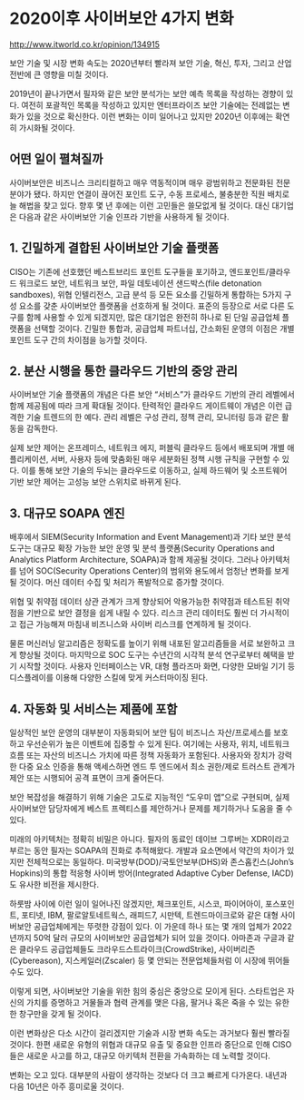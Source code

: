 # 2020이후 사이버보안 4가지 변화

<http://www.itworld.co.kr/opinion/134915>

보안 기술 및 시장 변화 속도는 2020년부터 빨라져 보안 기술, 혁신, 투자, 그리고 산업 전반에 큰 영향을 미칠 것이다.

2019년이 끝나가면서 필자와 같은 보안 분석가는 보안 예측 목록을 작성하는 경향이 있다. 여전히 포괄적인 목록을 작성하고 있지만 엔터프라이즈 보안 기술에는 전례없는 변화가 있을 것으로 확신한다. 이런 변화는 이미 일어나고 있지만 2020년 이후에는 확연히 가시화될 것이다.

## 어떤 일이 펼쳐질까



사이버보안은 비즈니스 크리티컬하고 매우 역동적이며 매우 광범위하고 전문화된 전문 분야가 됐다. 하지만 연결이 끊어진 포인트 도구, 수동 프로세스, 불충분한 직원 배치로 늘 해법을 찾고 있다. 향후 몇 년 후에는 이런 고민들은 쓸모없게 될 것이다. 대신 대기업은 다음과 같은 사이버보안 기술 인프라 기반을 사용하게 될 것이다.  

## 1. 긴밀하게 결합된 사이버보안 기술 플랫폼

CISO는 기존에 선호했던 베스트브리드 포인트 도구들을 포기하고, 엔드포인트/클라우드 워크로드 보안, 네트워크 보안, 파일 데토네이션 샌드박스(file detonation sandboxes), 위협 인텔리전스, 고급 분석 등 모든 요소를 긴밀하게 통합하는 5가지 구성 요소를 갖춘 사이버보안 플랫폼을 선호하게 될 것이다. 표준의 등장으로 서로 다른 도구를 함께 사용할 수 있게 되겠지만, 많은 대기업은 완전히 하나로 된 단일 공급업체 플랫폼을 선택할 것이다. 긴밀한 통합과, 공급업체 파트너십, 간소화된 운영의 이점은 개별 포인트 도구 간의 차이점을 능가할 것이다.

## 2. 분산 시행을 통한 클라우드 기반의 중앙 관리

사이버보안 기술 플랫폼의 개념은 다른 보안 “서비스”가 클라우드 기반의 관리 레벨에서 함께 제공됨에 따라 크게 확대될 것이다. 탄력적인 클라우드 게이트웨이 개념은 이런 급격한 기술 트렌드의 한 예다. 관리 레벨은 구성 관리, 정책 관리, 모니터링 등과 같은 활동을 감독한다.

실제 보안 제어는 온프레미스, 네트워크 에지, 퍼블릭 클라우드 등에서 배포되며 개별 애플리케이션, 서버, 사용자 등에 맞춤화된 매우 세분화된 정책 시행 규칙을 구현할 수 있다. 이를 통해 보안 기술의 두뇌는 클라우드로 이동하고, 실제 하드웨어 및 소프트웨어 기반 보안 제어는 고성능 보안 스위치로 바뀌게 된다.

## 3. 대규모 SOAPA 엔진

배후에서 SIEM(Security Information and Event Management)과 기타 보안 분석 도구는 대규모 확장 가능한 보안 운영 및 분석 플랫폼(Security Operations and Analytics Platform Architecture, SOAPA)과 함께 제공될 것이다. 그러나 아키텍처를 넘어 SOC(Security Operations Center)의 범위와 용도에서 엄청난 변화를 보게 될 것이다. 머신 데이터 수집 및 처리가 폭발적으로 증가할 것이다.

위협 및 취약점 데이터 상관 관계가 크게 향상되어 악용가능한 취약점과 테스트된 취약점을 기반으로 보안 결정을 쉽게 내릴 수 있다. 리스크 관리 데이터도 훨씬 더 가시적이고 접근 가능해져 마침내 비즈니스와 사이버 리스크를 연계하게 될 것이다.

물론 머신러닝 알고리즘은 정확도를 높이기 위해 내포된 알고리즘들을 서로 보완하고 크게 향상될 것이다. 마지막으로 SOC 도구는 수년간의 시각적 분석 연구로부터 혜택을 받기 시작할 것이다. 사용자 인터페이스는 VR, 대형 플라즈마 화면, 다양한 모바일 기기 등 디스플레이를 이용해 다양한 스킬에 맞게 커스터마이징 된다.

## 4. 자동화 및 서비스는 제품에 포함

일상적인 보안 운영의 대부분이 자동화되어 보안 팀이 비즈니스 자산/프로세스를 보호하고 우선순위가 높은 이벤트에 집중할 수 있게 된다. 여기에는 사용자, 위치, 네트워크 흐름 또는 자산의 비즈니스 가치에 따른 정책 자동화가 포함된다. 사용자와 장치가 강력한 다중 요소 인증을 통해 액세스하면 엔드 투 엔드에서 최소 권한/제로 트러스트 관계가 제안 또는 시행되어 공격 표면이 크게 줄어든다.

보안 복잡성을 해결하기 위해 기술은 고도로 지능적인 “도우미 앱”으로 구현되며, 실제 사이버보안 담당자에게 베스트 프렉티스를 제안하거나 문제를 제기하거나 도움을 줄 수 있다.

미래의 아키텍처는 정확히 비밀은 아니다. 필자의 동료인 데이브 그루버는 XDR이라고 부르는 동안 필자는 SOAPA의 진화로 추적해왔다. 개발과 요소면에서 약간의 차이가 있지만 전체적으로는 동일하다. 미국방부(DOD)/국토안보부(DHS)와 존스홉킨스(John’s Hopkins)의 통합 적응형 사이버 방어(Integrated Adaptive Cyber Defense, IACD)도 유사한 비전을 제시한다.

하룻밤 사이에 이런 일이 일어나진 않겠지만, 체크포인트, 시스코, 파이어아이, 포스포인트, 포티넷, IBM, 팔로알토네트웍스, 래피드7, 시만텍, 트렌드마이크로와 같은 대형 사이버보안 공급업체에게는 뚜렷한 강점이 있다. 이 가운데 하나 또는 몇 개의 업체가 2022년까지 50억 달러 규모의 사이버보안 공급업체가 되어 있을 것이다. 아마존과 구글과 같은 클라우드 공급업체들도 크라우드스트라이크(CrowdStrike), 사이버리즌(Cybereason), 지스케일러(Zscaler) 등 몇 안되는 전문업체들처럼 이 시장에 뛰어들 수도 있다.

이렇게 되면, 사이버보안 기술을 위한 힘의 중심은 중앙으로 모이게 된다. 스타트업은 자신의 가치를 증명하고 거물들과 협력 관계를 맺은 다음, 팔거나 혹은 죽을 수 있는 유한한 창구만을 갖게 될 것이다.

이런 변화상은 다소 시간이 걸리겠지만 기술과 시장 변화 속도는 과거보다 훨씬 빨라질 것이다. 한편 새로운 유형의 위협과 대규모 유출 및 중요한 인프라 중단으로 인해 CISO들은 새로운 사고를 하고, 대규모 아키텍처 전환을 가속화하는 데 노력할 것이다.

변화는 오고 있다. 대부분의 사람이 생각하는 것보다 더 크고 빠르게 다가온다. 내년과 다음 10년은 아주 흥미로울 것이다.

